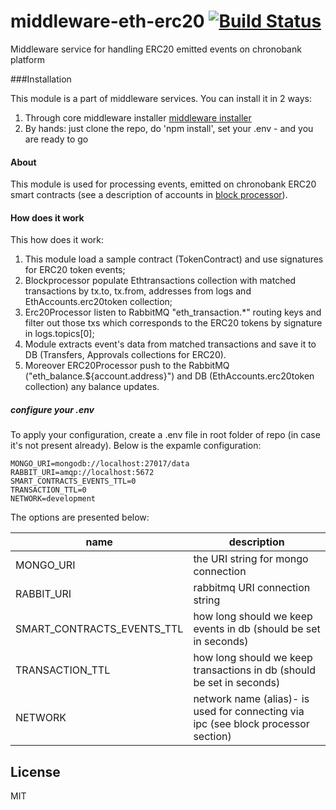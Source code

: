 # middleware-eth-erc20 [![Build Status](https://travis-ci.org/ChronoBank/middleware-eth-erc20.svg?branch=master)](https://travis-ci.org/ChronoBank/middleware-eth-erc20)

Middleware service for handling ERC20 emitted events on chronobank platform

###Installation

This module is a part of middleware services. You can install it in 2 ways:

1) Through core middleware installer  [middleware installer](https://github.com/ChronoBank/middleware)
2) By hands: just clone the repo, do 'npm install', set your .env - and you are ready to go

#### About
This module is used for processing events, emitted on chronobank ERC20 smart contracts (see a description of accounts in [block processor](https://github.com/ChronoBank/middleware-eth-blockprocessor)).

#### How does it work

This how does it work:
1) This module load a sample contract (TokenContract) and use signatures for ERC20 token events;
2) Blockprocessor populate Ethtransactions collection with matched transactions by tx.to, tx.from, addresses from logs and EthAccounts.erc20token collection;
3) Erc20Processor listen to RabbitMQ "eth_transaction.\*" routing keys and filter out those txs which corresponds to the ERC20 tokens by signature in logs.topics[0];
4) Module extracts event's data from matched transactions and save it to DB (Transfers, Approvals collections for ERC20).
5) Moreover ERC20Processor push to the RabbitMQ ("eth_balance.${account.address}") and DB (EthAccounts.erc20token collection) any balance updates.

##### сonfigure your .env

To apply your configuration, create a .env file in root folder of repo (in case it's not present already).
Below is the expamle configuration:

```
MONGO_URI=mongodb://localhost:27017/data
RABBIT_URI=amqp://localhost:5672
SMART_CONTRACTS_EVENTS_TTL=0
TRANSACTION_TTL=0
NETWORK=development
```

The options are presented below:

| name | description|
| ------ | ------ |
| MONGO_URI   | the URI string for mongo connection
| RABBIT_URI   | rabbitmq URI connection string
| SMART_CONTRACTS_EVENTS_TTL   | how long should we keep events in db (should be set in seconds)
| TRANSACTION_TTL   | how long should we keep transactions in db (should be set in seconds)
| NETWORK   | network name (alias)- is used for connecting via ipc (see block processor section)

License
----

MIT